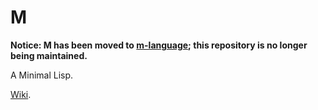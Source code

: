 # M

**Notice: M has been moved to [m-language](https://github.com/m-language/m-language); this repository is no longer being maintained.**

A Minimal Lisp.

[Wiki](https://github.com/aedans/M/wiki).
